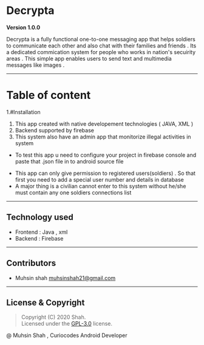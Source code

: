 # Decrypta

**Version 1.0.0**

Decrypta is a fully functional one-to-one messaging app that helps soldiers to communicate each other and also chat with their families and friends . Its a dedicated commication system for people who works in nation's secuirity areas . This simple app enables users to send text and multimedia messages like images . 

---

# Table of content 

1.#Installation

1. This app created with native developement technologies ( JAVA, XML )
2. Backend supported by firebase 
3. This system also have an admin app that monitorize illegal activities in system 

- To test this app u need to configure your project in firebase console and paste that .json file in to android source file 

* This app can only give permission to registered users(soldiers) . So that first you need to add a special user number and details in database 
* A major thing is a civilian cannot enter to this system without he/she must contain any one soldiers connections list

---

## Technology used

- Frontend : Java , xml
- Backend : Firebase

---

## Contributors

- Muhsin shah <muhsinshah21@gmail.com>

---

## License & Copyright 
> Copyright (C) 2020 Shah.  
> Licensed under the [GPL-3.0](https://www.gnu.org/licenses/gpl.html) license.  

@ Muhsin Shah , Curiocodes Android Developer 
